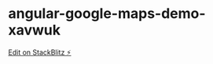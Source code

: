 # angular-google-maps-demo-xavwuk

[Edit on StackBlitz ⚡️](https://stackblitz.com/edit/angular-google-maps-demo-xavwuk)